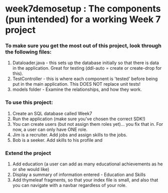 # week7demosetup : The components (pun intended) for a working Week 7 project 

### To make sure you get the most out of this project, look through the following files: 

1. Dataloader.java - this sets up the database initially so that there is data in the application. Great for testing (ddl-auto = create or create-drop for this). 
2. TestController - this is where each component is 'tested' before being put in the main application. This DOES NOT replace unit tests!
3. models folder - Examine the relationships, and how they work.

### To use this project: 

1. Create an SQL database called Week7
2. Run the application (make sure you've chosen the correct SDK!) 
3. You can create users (but not assign them roles yet)... you fix that in. For now, a user can only have ONE role. 
4. Jim is a recruiter. Add jobs and assign skills to the jobs. 
5. Bob is a seeker. Add skills to his profile and 


### Extend the project 
1. Add education (a user can add as many educational achievements as he or she would like) 
2. Display a summary of information entered - Education and Skills 
3. Add thymeleaf fragments, so that your index file is small, and also that you can navigate with a navbar regardless of your role. 

